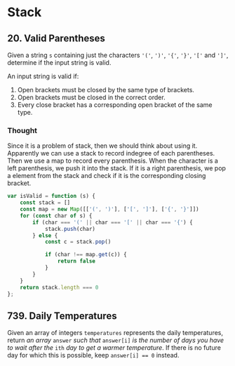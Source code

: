 # Stack

## 20. Valid Parentheses

Given a string `s` containing just the characters `'('`, `')'`, `'{'`, `'}'`, `'['` and `']'`, determine if the input string is valid.

An input string is valid if:

1. Open brackets must be closed by the same type of brackets.
2. Open brackets must be closed in the correct order.
3. Every close bracket has a corresponding open bracket of the same type.

### Thought

Since it is a problem of stack, then we should think about using it. Apparently we can use a stack to record indegree of each parentheses. Then we use a map to record every parenthesis. When the character is a left parenthesis, we push it into the stack. If it is a right parenthesis, we pop a element from the stack and check if it is the corresponding  closing bracket.

```javascript
var isValid = function (s) {
    const stack = []
    const map = new Map([['(', ')'], ['[', ']'], ['{', '}']])
    for (const char of s) {
        if (char === '(' || char === '[' || char === '{') {
            stack.push(char)
        } else {
            const c = stack.pop()

            if (char !== map.get(c)) {
                return false
            }
        }
    }
    return stack.length === 0
};
```



## 739. Daily Temperatures

Given an array of integers `temperatures` represents the daily temperatures, return *an array* `answer` *such that* `answer[i]` *is the number of days you have to wait after the* `ith` *day to get a warmer temperature*. If there is no future day for which this is possible, keep `answer[i] == 0` instead.

